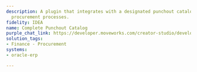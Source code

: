 ```yaml
---
description: A plugin that integrates with a designated punchout catalog for a seamless
  procurement processes.
fidelity: IDEA
name: Complete Punchout Catalog
purple_chat_link: https://developer.moveworks.com/creator-studio/developer-tools/purple-chat-builder/?workspace=%7B%22title%22%3A%22My+Workspace%22%2C%22botSettings%22%3A%7B%22name%22%3A%22%22%2C%22imageUrl%22%3A%22%22%7D%2C%22mocks%22%3A%5B%7B%22id%22%3A1155%2C%22title%22%3A%22New+Mock%22%2C%22transcript%22%3A%7B%22settings%22%3A%7B%22colorStyle%22%3A%22LIGHT%22%2C%22startTime%22%3A%2211%3A43+AM%22%2C%22defaultPerson%22%3A%22GWEN%22%2C%22editable%22%3Atrue%2C%22botName%22%3A%22%22%2C%22botImageUrl%22%3A%22%22%7D%2C%22messages%22%3A%5B%7B%22from%22%3A%22USER%22%2C%22text%22%3A%22I+need+to+purchase+2+packs+of+printer+paper%2C+3+packs+of+pens%2C+and+5+packs+of+sticky+notes.%22%7D%2C%7B%22from%22%3A%22BOT%22%2C%22text%22%3A%22I%27ll+fetch+these+items+from+the+punchout+catalog.%22%7D%2C%7B%22from%22%3A%22ANNOTATION%22%2C%22text%22%3A%22Fetches+items+from+the+punchout+catalog.%22%7D%2C%7B%22from%22%3A%22BOT%22%2C%22text%22%3A%22Please+confirm+the+following+items%3A%22%2C%22cards%22%3A%5B%7B%22title%22%3A%22Items+to+Purchase%22%2C%22text%22%3A%22%3Cb%3EPrinter+Paper%3A%3C%2Fb%3E+2+packs%2C+A4%2C+500+sheets%3Cbr%3E%3Cb%3EPens%3A%3C%2Fb%3E+3+packs%2C+blue+ink%2C+pack+of+10%3Cbr%3E%3Cb%3ESticky+Notes%3A%3C%2Fb%3E+5+packs%2C+yellow%2C+100+sheets%3Cbr%3E%22%2C%22buttons%22%3A%5B%7B%22style%22%3A%22PRIMARY%22%2C%22text%22%3A%22Confirm+Purchase%22%7D%2C%7B%22text%22%3A%22Edit+Items%22%7D%2C%7B%22text%22%3A%22Cancel%22%7D%5D%7D%5D%7D%2C%7B%22from%22%3A%22BOT%22%2C%22text%22%3A%22Purchase+requisition+created+in+Oracle+Fusion+ERP.%22%2C%22cards%22%3A%5B%7B%22buttons%22%3A%5B%7B%22style%22%3A%22PRIMARY%22%2C%22text%22%3A%22View+in+Oracle+Fusion+ERP%22%7D%5D%7D%5D%7D%5D%7D%7D%5D%7D
solution_tags:
- Finance - Procurement
systems:
- oracle-erp

---
```

